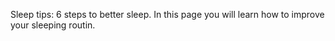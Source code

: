 Sleep tips: 6 steps to better sleep.
In this page you will learn how to improve your sleeping routin.
